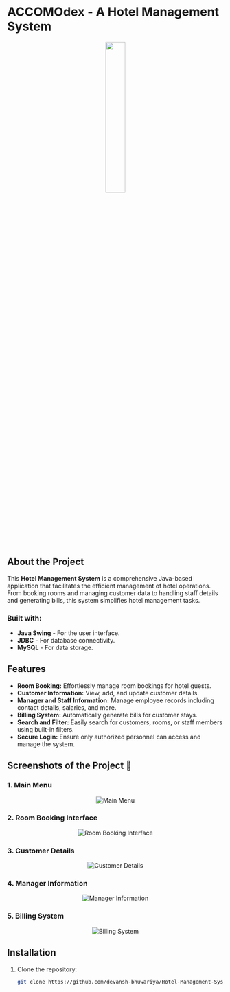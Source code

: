 # ACCOMOdex - A Hotel Management System
<div align='center'><img style="width:30%" src='https://github.com/user-attachments/assets/5250e8c2-85bf-4ba8-83cc-2a47976df09d'/></div>

## About the Project

This **Hotel Management System** is a comprehensive Java-based application that facilitates the efficient management of hotel operations. From booking rooms and managing customer data to handling staff details and generating bills, this system simplifies hotel management tasks.


### Built with:
- **Java Swing** - For the user interface.
- **JDBC** - For database connectivity.
- **MySQL** - For data storage.

## Features

- **Room Booking:** Effortlessly manage room bookings for hotel guests.
- **Customer Information:** View, add, and update customer details.
- **Manager and Staff Information:** Manage employee records including contact details, salaries, and more.
- **Billing System:** Automatically generate bills for customer stays.
- **Search and Filter:** Easily search for customers, rooms, or staff members using built-in filters.
- **Secure Login:** Ensure only authorized personnel can access and manage the system.

## Screenshots of the Project 📸

### 1. **Main Menu**
<div align='center'>
<img src='image2.png' alt='Main Menu'/>
</div>

### 2. **Room Booking Interface**
<div align='center'>
<img src='image3.png' alt='Room Booking Interface'/>
</div>

### 3. **Customer Details**
<div align='center'>
<img src='image4.png' alt='Customer Details'/>
</div>

### 4. **Manager Information**
<div align='center'>
<img src='image5.png' alt='Manager Information'/>
</div>

### 5. **Billing System**
<div align='center'>
<img src='image6.png' alt='Billing System'/>
</div>

## Installation

1. Clone the repository:
   ```bash
   git clone https://github.com/devansh-bhuwariya/Hotel-Management-System-Java.git
